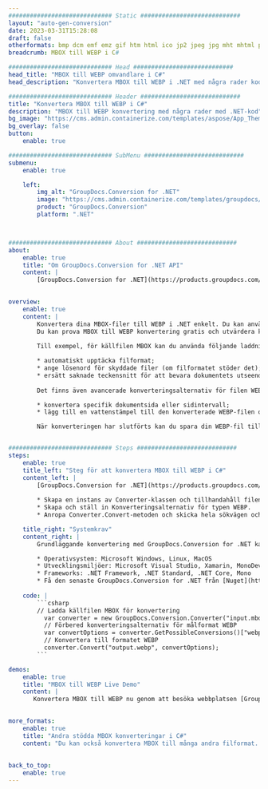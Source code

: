 ```yaml
---
############################# Static ############################
layout: "auto-gen-conversion"
date: 2023-03-31T15:28:08
draft: false
otherformats: bmp dcm emf emz gif htm html ico jp2 jpeg jpg mht mhtml png psb psd svg svgz tga tif tiff webp wmf wmz
breadcrumb: MBOX till WEBP i C#

############################# Head ############################
head_title: "MBOX till WEBP omvandlare i C#"
head_description: "Konvertera MBOX till WEBP i .NET med några rader kod. Använd GroupDocs Document Conversion API för att konvertera över 160 filformat."

############################# Header ############################
title: "Konvertera MBOX till WEBP i C#"
description: "MBOX till WEBP konvertering med några rader med .NET-kod"
bg_image: "https://cms.admin.containerize.com/templates/aspose/App_Themes/V3/images/bg/header1.png"
bg_overlay: false
button:
    enable: true

############################# SubMenu ############################
submenu:
    enable: true

    left:
        img_alt: "GroupDocs.Conversion for .NET"
        image: "https://cms.admin.containerize.com/templates/groupdocs/images/product-logos/90x90-noborder/groupdocs-conversion-net.png"
        product: "GroupDocs.Conversion"
        platform: ".NET"



############################# About ############################
about:
    enable: true
    title: "Om GroupDocs.Conversion for .NET API"
    content: |
        [GroupDocs.Conversion for .NET](https://products.groupdocs.com/conversion/net/) kan användas för att konvertera Microsoft Word, Excel, PowerPoint, PDF, Visio och andra format. GroupDocs.Conversion är ett fristående API som är lämpligt för back-end och interna system där hög prestanda krävs. Det beror inte på någon programvara som Microsoft eller Open Office.
    

overview:
    enable: true
    content: |
        Konvertera dina MBOX-filer till WEBP i .NET enkelt. Du kan använda bara ett par C# kodrader i valfri plattform som du vill, som - Windows, Linux, macOS.
        Du kan prova MBOX till WEBP konvertering gratis och utvärdera konverteringsresultatens kvalitet. Tillsammans med enkla filkonverteringsscenarier kan du prova mer avancerade alternativ för att ladda källfilen MBOX och för att spara resultatet WEBP. 
        
        Till exempel, för källfilen MBOX kan du använda följande laddningsalternativ:

        * automatiskt upptäcka filformat;
        * ange lösenord för skyddade filer (om filformatet stöder det);
        * ersätt saknade teckensnitt för att bevara dokumentets utseende.
        
        Det finns även avancerade konverteringsalternativ för filen WEBP:

        * konvertera specifik dokumentsida eller sidintervall;
        * lägg till en vattenstämpel till den konverterade WEBP-filen och många fler.

        När konverteringen har slutförts kan du spara din WEBP-fil till den lokala filsökvägen eller någon tredje parts lagring som FTP, Amazon S3, Google Drive, Dropbox etc. Observera - för att konvertera MBOX till {{ TO}} det finns inget behov av någon ytterligare programvara installerad - som MS Office, Open Office, Adobe Acrobat Reader etc.


############################# Steps ############################
steps:
    enable: true
    title_left: "Steg för att konvertera MBOX till WEBP i C#"
    content_left: |
        [GroupDocs.Conversion for .NET](https://products.groupdocs.com/conversion/net/) gör det enkelt för utvecklare att konvertera en MBOX-fil till WEBP med några rader kod.
        
        * Skapa en instans av Converter-klassen och tillhandahåll filen MBOX med den fullständiga sökvägen
        * Skapa och ställ in Konverteringsalternativ för typen WEBP.
        * Anropa Converter.Convert-metoden och skicka hela sökvägen och formatet (WEBP) som en parameter

    title_right: "Systemkrav"
    content_right: |
        Grundläggande konvertering med GroupDocs.Conversion for .NET kan göras med bara några enkla steg. Våra API:er stöds på alla större plattformar och operativsystem. Innan du kör koden nedan, se till att du har följande förutsättningar installerade på ditt system.

        * Operativsystem: Microsoft Windows, Linux, MacOS
        * Utvecklingsmiljöer: Microsoft Visual Studio, Xamarin, MonoDevelop
        * Frameworks: .NET Framework, .NET Standard, .NET Core, Mono
        * Få den senaste GroupDocs.Conversion for .NET från [Nuget](https://www.nuget.org/packages/groupdocs.conversion)
         
    code: |
        ```csharp    
        // Ladda källfilen MBOX för konvertering
          var converter = new GroupDocs.Conversion.Converter("input.mbox");
          // Förbered konverteringsalternativ för målformat WEBP
          var convertOptions = converter.GetPossibleConversions()["webp"].ConvertOptions;
          // Konvertera till formatet WEBP
          converter.Convert("output.webp", convertOptions);
        ```

demos:
    enable: true
    title: "MBOX till WEBP Live Demo"
    content: |
       Konvertera MBOX till WEBP nu genom att besöka webbplatsen [GroupDocs.Conversion App](https://products.groupdocs.app/conversion/family). Onlinedemo har följande fördelar
          

more_formats:
    enable: true
    title: "Andra stödda MBOX konverteringar i C#"
    content: "Du kan också konvertera MBOX till många andra filformat. Se listan nedan."
       
       
back_to_top:
    enable: true
---
```

